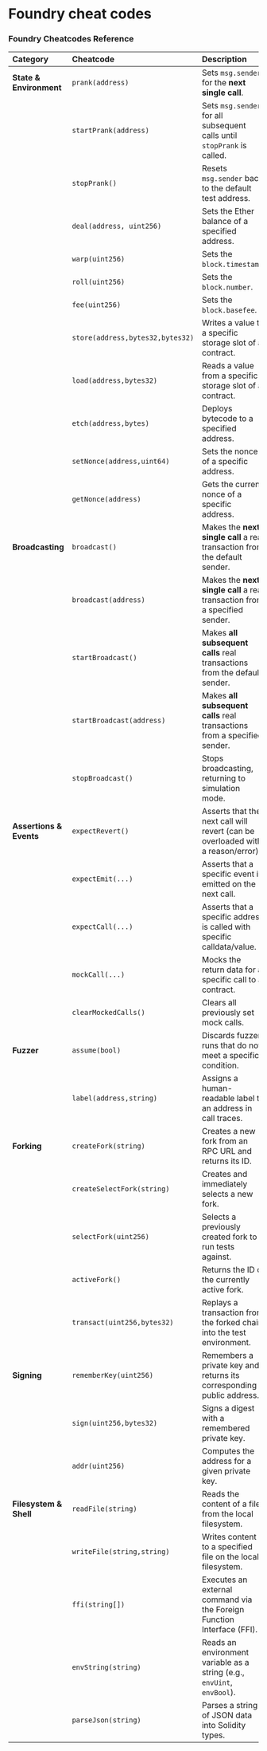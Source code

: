 # Foundry cheat codes

### Foundry Cheatcodes Reference

| Category | Cheatcode | Description |
| :--- | :--- | :--- |
| **State & Environment** | `prank(address)` | Sets `msg.sender` for the **next single call**. |
| | `startPrank(address)` | Sets `msg.sender` for all subsequent calls until `stopPrank` is called. |
| | `stopPrank()` | Resets `msg.sender` back to the default test address. |
| | `deal(address, uint256)` | Sets the Ether balance of a specified address. |
| | `warp(uint256)` | Sets the `block.timestamp`. |
| | `roll(uint256)` | Sets the `block.number`. |
| | `fee(uint256)` | Sets the `block.basefee`. |
| | `store(address,bytes32,bytes32)` | Writes a value to a specific storage slot of a contract. |
| | `load(address,bytes32)` | Reads a value from a specific storage slot of a contract. |
| | `etch(address,bytes)` | Deploys bytecode to a specified address. |
| | `setNonce(address,uint64)` | Sets the nonce of a specific address. |
| | `getNonce(address)` | Gets the current nonce of a specific address. |
| **Broadcasting** | `broadcast()` | Makes the **next single call** a real transaction from the default sender. |
| | `broadcast(address)` | Makes the **next single call** a real transaction from a specified sender. |
| | `startBroadcast()` | Makes **all subsequent calls** real transactions from the default sender. |
| | `startBroadcast(address)` | Makes **all subsequent calls** real transactions from a specified sender. |
| | `stopBroadcast()` | Stops broadcasting, returning to simulation mode. |
| **Assertions & Events** | `expectRevert()` | Asserts that the next call will revert (can be overloaded with a reason/error). |
| | `expectEmit(...)` | Asserts that a specific event is emitted on the next call. |
| | `expectCall(...)` | Asserts that a specific address is called with specific calldata/value. |
| | `mockCall(...)` | Mocks the return data for a specific call to a contract. |
| | `clearMockedCalls()` | Clears all previously set mock calls. |
| **Fuzzer** | `assume(bool)` | Discards fuzzer runs that do not meet a specific condition. |
| | `label(address,string)` | Assigns a human-readable label to an address in call traces. |
| **Forking** | `createFork(string)` | Creates a new fork from an RPC URL and returns its ID. |
| | `createSelectFork(string)` | Creates and immediately selects a new fork. |
| | `selectFork(uint256)` | Selects a previously created fork to run tests against. |
| | `activeFork()` | Returns the ID of the currently active fork. |
| | `transact(uint256,bytes32)` | Replays a transaction from the forked chain into the test environment. |
| **Signing** | `rememberKey(uint256)` | Remembers a private key and returns its corresponding public address. |
| | `sign(uint256,bytes32)` | Signs a digest with a remembered private key. |
| | `addr(uint256)` | Computes the address for a given private key. |
| **Filesystem & Shell** | `readFile(string)` | Reads the content of a file from the local filesystem. |
| | `writeFile(string,string)` | Writes content to a specified file on the local filesystem. |
| | `ffi(string[])` | Executes an external command via the Foreign Function Interface (FFI). |
| | `envString(string)` | Reads an environment variable as a string (e.g., `envUint`, `envBool`). |
| | `parseJson(string)` | Parses a string of JSON data into Solidity types. |
